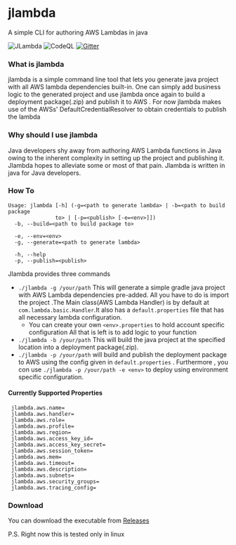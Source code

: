 # jlambda
A simple CLI for authoring AWS Lambdas in java


![JLambda](https://github.com/hemantgs/jlambda/workflows/Java%20CI%20with%20Gradle/badge.svg)
![CodeQL](https://github.com/hemantgs/jlambda/workflows/CodeQL/badge.svg)
[![Gitter](https://badges.gitter.im/jlambda-cli/community.svg)](https://gitter.im/jlambda-cli/community?utm_source=badge&utm_medium=badge&utm_campaign=pr-badge)

### What is jlambda
jlambda is a simple command line tool that lets you generate java project with all AWS lambda 
dependencies built-in. One can simply add business logic to the generated project and use jlambda
once again to build a deployment package(.zip) and publish it to AWS .
For now jlambda makes use of the AWSs' DefaultCredentialResolver to obtain credentials to publish the lambda

### Why should I use jlambda
Java developers shy away from authoring AWS Lambda functions in Java owing to the inherent complexity in setting
up the project and publishing it. Jlambda hopes to alleviate some or most of that pain.
Jlambda is written in java for Java developers.

### How To
```
Usage: jlambda [-h] (-g=<path to generate lambda> | -b=<path to build package 
               to> | [-p=<publish> [-e=<env>]])
  -b, --build=<path to build package to>

  -e, --env=<env>
  -g, --generate=<path to generate lambda>

  -h, --help
  -p, --publish=<publish>

```
Jlambda provides three commands
* `./jlambda -g /your/path` This will generate a simple gradle java project with AWS Lambda dependencies pre-added. All you have to do is import the project .The Main class(AWS Lambda Handler) is by default at `com.lambda.basic.Handler`.It also has a ``default.properties`` file that has all necessary lambda configuration.
    * You can create your own `<env>.properties` to hold account specific configuration
All that is left is to add logic to your function
* `./jlambda -b /your/path` This will build the java project at the specified location into a deployment package(.zip).
* `./jlambda -p /your/path` will build and publish the deployment package to AWS using the config given in `default.properties` . Furthermore , you con use `./jlambda -p /your/path -e <env>` to deploy using environment specific configuration.

#### Currently Supported Properties
```
 jlambda.aws.name=
 jlambda.aws.handler=
 jlambda.aws.role=
 jlambda.aws.profile=
 jlambda.aws.region=
 jlambda.aws.access_key_id=
 jlambda.aws.access_key_secret=
 jlambda.aws.session_token=
 jlambda.aws.mem=
 jlambda.aws.timeout=
 jlambda.aws.description=
 jlambda.aws.subnets=
 jlambda.aws.security_groups=
 jlambda.aws.tracing_config=
 ```

### Download
You can download the executable from [Releases](https://github.com/hemantgs/jlambda/releases/download/v0.0.4-alpha/jlambda)

P.S. Right now this is tested only in linux
